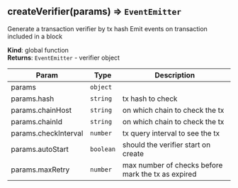 <a name="createVerifier"></a>

## createVerifier(params) ⇒ <code>EventEmitter</code>
Generate a transaction verifier by tx hash
Emit events on transaction included in a block

**Kind**: global function  
**Returns**: <code>EventEmitter</code> - verifier object  

| Param | Type | Description |
| --- | --- | --- |
| params | <code>object</code> |  |
| params.hash | <code>string</code> | tx hash to check |
| params.chainHost | <code>string</code> | on which chain to check the tx |
| params.chainId | <code>string</code> | on which chain to check the tx |
| params.checkInterval | <code>number</code> | tx query interval to see the tx |
| params.autoStart | <code>boolean</code> | should the verifier start on create |
| params.maxRetry | <code>number</code> | max number of checks before mark the tx as expired |


